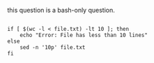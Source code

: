 this question is a bash-only question.

```shell

if [ $(wc -l < file.txt) -lt 10 ]; then
    echo "Error: File has less than 10 lines"
else
    sed -n '10p' file.txt
fi

```
